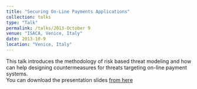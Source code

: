 ```yaml
---
title: "Securing On-Line Payments Applications"
collection: talks
type: "Talk"
permalink: /talks/2013-October 9
venue: "ISACA, Venice, Italy"
date: 2013-10-9
location: "Venice, Italy"
---
```


This talk introduces the methodology of risk based threat modeling and how can help designing countermeasures for threats targeting on-line payment systems.   
You can download the presentation slides [from here](https://www.slideshare.net/slideshow/isaca-conference-threatmodelingmarcomoranashortpdf/27033596) 

